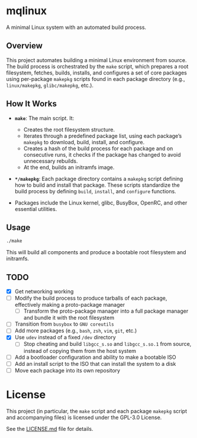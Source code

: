 # mqlinux

A minimal Linux system with an automated build process.

## Overview

This project automates building a minimal Linux environment from source. The build process is orchestrated by the `make` script,
which prepares a root filesystem, fetches, builds, installs, and configures a set of core packages using per-package `makepkg` scripts
found in each package directory (e.g., `linux/makepkg`, `glibc/makepkg`, etc.).

## How It Works

- **`make`**: The main script. It:
  - Creates the root filesystem structure.
  - Iterates through a predefined package list, using each package’s `makepkg` to download, build, install, and configure.
  - Creates a hash of the build process for each package and on consecutive runs, it checks if the package has changed to avoid unnecessary rebuilds.
  - At the end, builds an initramfs image.

- **`*/makepkg`**: Each package directory contains a `makepkg` script defining how to build and install that package.
  These scripts standardize the build process by defining `build`, `install`, and `configure` functions.

- Packages include the Linux kernel, glibc, BusyBox, OpenRC, and other essential utilities.

## Usage

```sh
./make
```

This will build all components and produce a bootable root filesystem and initramfs.

## TODO

- [x] Get networking working
- [ ] Modify the build process to produce tarballs of each package, effectively making a proto-package manager
  - [ ] Transform the proto-package manager into a full package manager and bundle it with the root filesystem
- [ ] Transition from `busybox` to `GNU coreutils`
- [ ] Add more packages (e.g., `bash`, `zsh`, `vim`, `git`, etc.)
- [x] Use `udev` instead of a fixed `/dev` directory
  - [ ] Stop cheating and build `libgcc_s.so` and `libgcc_s.so.1` from source, instead of copying them from the host system
- [ ] Add a bootloader configuration and ability to make a bootable ISO
- [ ] Add an install script to the ISO that can install the system to a disk
- [ ] Move each package into its own repository

# License

This project (in particular, the `make` script and each package `makepkg` script and accompanying files) is licensed under the GPL-3.0 License.

See the [LICENSE.md](LICENSE.md) file for details.
